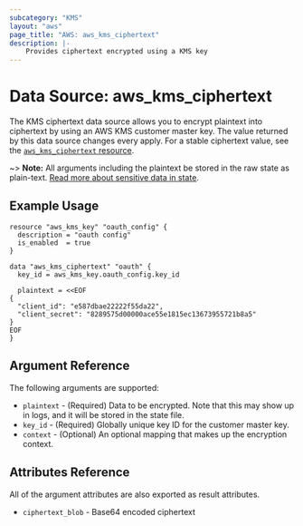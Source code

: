```yaml
---
subcategory: "KMS"
layout: "aws"
page_title: "AWS: aws_kms_ciphertext"
description: |-
    Provides ciphertext encrypted using a KMS key
---
```


# Data Source: aws_kms_ciphertext

The KMS ciphertext data source allows you to encrypt plaintext into ciphertext
by using an AWS KMS customer master key. The value returned by this data source
changes every apply. For a stable ciphertext value, see the [`aws_kms_ciphertext`
resource](/docs/providers/aws/r/kms_ciphertext.html).

~> **Note:** All arguments including the plaintext be stored in the raw state as plain-text.
[Read more about sensitive data in state](/docs/state/sensitive-data.html).

## Example Usage

```hcl
resource "aws_kms_key" "oauth_config" {
  description = "oauth config"
  is_enabled  = true
}

data "aws_kms_ciphertext" "oauth" {
  key_id = aws_kms_key.oauth_config.key_id

  plaintext = <<EOF
{
  "client_id": "e587dbae22222f55da22",
  "client_secret": "8289575d00000ace55e1815ec13673955721b8a5"
}
EOF
}
```

## Argument Reference

The following arguments are supported:

* `plaintext` - (Required) Data to be encrypted. Note that this may show up in logs, and it will be stored in the state file.
* `key_id` - (Required) Globally unique key ID for the customer master key.
* `context` - (Optional) An optional mapping that makes up the encryption context.

## Attributes Reference

All of the argument attributes are also exported as result attributes.

* `ciphertext_blob` - Base64 encoded ciphertext
